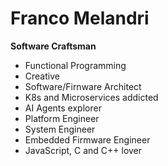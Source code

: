 # Franco Melandri

**Software Craftsman**

- Functional Programming
- Creative
- Software/Firnware Architect
- K8s and Microservices addicted
- AI Agents explorer
- Platform Engineer
- System Engineer
- Embedded Firmware Engineer
- JavaScript, C and C++ lover







